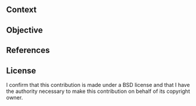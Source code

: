 ## Context

<!-- Why do we need this PR? What was the reason that led you to make this change? -->

## Objective

<!-- What does this PR fix? What intentional changes will this PR make? -->

## References

<!-- Links or resources that help clarify and support your intentions (e.g., Github issue) -->

## License
I confirm that this contribution is made under a BSD license and that I have the authority necessary to make this contribution on behalf of its copyright owner.
